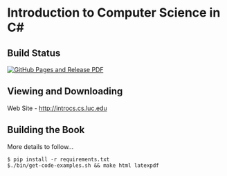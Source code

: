 Introduction to Computer Science in C\#
===========================================

Build Status
-------------

[![GitHub Pages and Release PDF](https://github.com/LoyolaChicagoBooks/introcs-csharp/actions/workflows/main.yml/badge.svg)](https://github.com/LoyolaChicagoBooks/introcs-csharp/actions/workflows/main.yml)

Viewing and Downloading
---------------------------

Web Site - http://introcs.cs.luc.edu

Building the Book
--------------------

More details to follow...

```
$ pip install -r requirements.txt
$./bin/get-code-examples.sh && make html latexpdf
```
